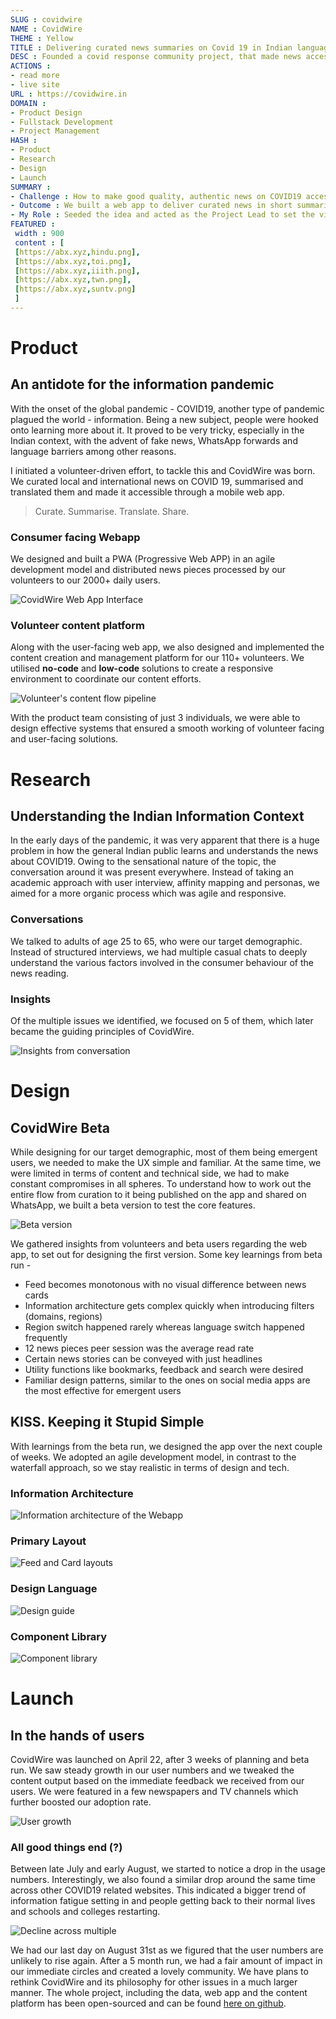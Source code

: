 ```yaml
---
SLUG : covidwire
NAME : CovidWire
THEME : Yellow
TITLE : Delivering curated news summaries on Covid 19 in Indian languages
DESC : Founded a covid response community project, that made news accessible for 15k+ people
ACTIONS :
- read more
- live site
URL : https://covidwire.in
DOMAIN : 
- Product Design
- Fullstack Development
- Project Management
HASH : 
- Product
- Research
- Design
- Launch
SUMMARY :
- Challenge : How to make good quality, authentic news on COVID19 accessible to the Indian demographic
- Outcome : We built a web app to deliver curated news in short summaries, translated in native Indian languages and scaled to 2900 daily users. Built a content pipeline to enable 110+ volunteers to work on the news pieces.
- My Role : Seeded the idea and acted as the Project Lead to set the vision for the Product. Headed a small design team. Responsible for the full-stack development of the app.
FEATURED : 
 width : 900
 content : [
 [https://abx.xyz,hindu.png],
 [https://abx.xyz,toi.png],
 [https://abx.xyz,iiith.png],
 [https://abx.xyz,twn.png],
 [https://abx.xyz,suntv.png]
 ]
---
```


# Product
## An antidote for the information pandemic

With the onset of the global pandemic - COVID19, another type of pandemic plagued the world - information. Being a new subject, people were hooked onto learning more about it. It proved to be very tricky, especially in the Indian context, with the advent of fake news, WhatsApp forwards and language barriers among other reasons.

I initiated a volunteer-driven effort, to tackle this and CovidWire was born. We curated local and international news on COVID 19, summarised and translated them and made it accessible through a mobile web app.

> Curate. Summarise. Translate. Share.

### Consumer facing Webapp

We designed and built a PWA (Progressive Web APP) in an agile development model and distributed news pieces processed by our volunteers to our 2000+ daily users.

![CovidWire Web App Interface](covidwire_assets/webapp.png#large)

### Volunteer content platform
Along with the user-facing web app, we also designed and implemented the content creation and management platform for our 110+ volunteers. We utilised **no-code** and **low-code** solutions to create a responsive environment to coordinate our content efforts.

![Volunteer's content flow pipeline](covidwire_assets/content-flow.png#large)

With the product team consisting of just 3 individuals, we were able to design effective systems that ensured a smooth working of volunteer facing and user-facing solutions.

# Research

## Understanding the Indian Information Context

In the early days of the pandemic, it was very apparent that there is a huge problem in how the general Indian public learns and understands the news about COVID19. Owing to the sensational nature of the topic, the conversation around it was present everywhere. Instead of taking an academic approach with user interview, affinity mapping and personas, we aimed for a more organic process which was agile and responsive.

### Conversations
We talked to adults of age 25 to 65, who were our target demographic. Instead of structured interviews, we had multiple casual chats to deeply understand the various factors involved in the consumer behaviour of the news reading.

### Insights
Of the multiple issues we identified, we focused on 5 of them, which later became the guiding principles of CovidWire.

![Insights from conversation](covidwire_assets/problems.png#large)

# Design
## CovidWire Beta

While designing for our target demographic, most of them being emergent users, we needed to make the UX simple and familiar. At the same time, we were limited in terms of content and technical side, we had to make constant compromises in all spheres. To understand how to work out the entire flow from curation to it being published on the app and shared on WhatsApp, we built a beta version to test the core features. 

![Beta version](covidwire_assets/beta.png#big)

We gathered insights from volunteers and beta users regarding the web app, to set out for designing the first version. Some key learnings from beta run -

- Feed becomes monotonous with no visual difference between news cards
- Information architecture gets complex quickly when introducing filters (domains, regions)
- Region switch happened rarely whereas language switch happened frequently
- 12 news pieces peer session was the average read rate
- Certain news stories can be conveyed with just headlines
- Utility functions like bookmarks, feedback and search were desired
- Familiar design patterns, similar to the ones on social media apps are the most effective for emergent users

## KISS. Keeping it Stupid Simple

With learnings from the beta run, we designed the app over the next couple of weeks. We adopted an agile development model, in contrast to the waterfall approach, so we stay realistic in terms of design and tech.

### Information Architecture

![Information architecture of the Webapp](covidwire_assets/architecture.png#large)

### Primary Layout

![Feed and Card layouts](covidwire_assets/blueprint.png#big)

### Design Language

![Design guide](covidwire_assets/design-lang.png)

### Component Library

![Component library](covidwire_assets/components.png#large)

# Launch

## In the hands of users

CovidWire was launched on April 22, after 3 weeks of planning and beta run. We saw steady growth in our user numbers and we tweaked the content output based on the immediate feedback we received from our users. We were featured in a few newspapers and TV channels which further boosted our adoption rate. 

![User growth](covidwire_assets/growth.png#big)

### All good things end (?)
Between late July and early August, we started to notice a drop in the usage numbers. Interestingly, we also found a similar drop around the same time across other COVID19 related websites. This indicated a bigger trend of information fatigue setting in and people getting back to their normal lives and schools and colleges restarting.

![Decline across multiple](covidwire_assets/trends.png#big)

We had our last day on August 31st as we figured that the user numbers are unlikely to rise again. After a 5 month run, we had a fair amount of impact in our immediate circles and created a lovely community. We have plans to rethink CovidWire and its philosophy for other issues in a much larger manner. The whole project, including the data, web app and the content platform has been open-sourced and can be found [here on github](https://github.com/pbshgthm/covidwire).